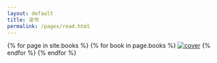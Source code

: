 ```yaml
---
layout: default
title: 读书
permalink: /pages/read.html
---
```



<div>
	{% for page in site.books %}
			{% for book in page.books %}
				<a href="{{page.url}}"><img src="{{ book.cover }}" alt="cover" class="img-thumbnail"></a>
			{% endfor %}
	{% endfor %}
</div>
